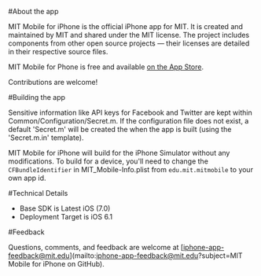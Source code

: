#About the app

MIT Mobile for iPhone is the official iPhone app for MIT. It is created and maintained by MIT and shared under the MIT license. The project includes components from other open source projects — their licenses are detailed in their respective source files.

MIT Mobile for Phone is free and available [on the App Store](http://itunes.apple.com/us/app/mit-mobile/id353590319).

Contributions are welcome!

#Building the app

Sensitive information like API keys for Facebook and Twitter are kept within Common/Configuration/Secret.m. If the configuration file does not exist, a default 'Secret.m' will be created the when the app is built (using the 'Secret.m.in' template).

MIT Mobile for iPhone will build for the iPhone Simulator without any modifications. To build for a device, you'll need to change the `CFBundleIdentifier` in MIT_Mobile-Info.plist from `edu.mit.mitmobile` to your own app id.

#Technical Details

- Base SDK is Latest iOS (7.0)
- Deployment Target is iOS 6.1

#Feedback

Questions, comments, and feedback are welcome at [iphone-app-feedback@mit.edu](mailto:iphone-app-feedback@mit.edu?subject=MIT Mobile for iPhone on GitHub).
